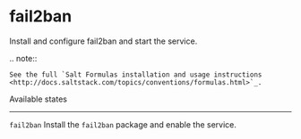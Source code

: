 fail2ban
========

Install and configure fail2ban and start the service.

.. note::

    See the full `Salt Formulas installation and usage instructions
    <http://docs.saltstack.com/topics/conventions/formulas.html>`_.


Available states

----------------

``fail2ban``
    Install the ``fail2ban`` package and enable the service.
